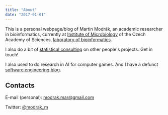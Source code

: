 ```yaml
---
title: "About"
date: "2017-01-01"
---
```



This is a personal webpage/blog of Martin Modrák, an academic researcher in bioinformatics, currently at [Institute of Microbiology](http://www.mbucas.cz) of the Czech Academy of Sciences, [laboratory of bioinformatics](http://lab126.mbu.cas.cz). 

I also do a bit of [statistical consulting](/consulting/) on other people's projects. Get in touch!

I also used to do research in AI for computer games. And I have a defunct [software engineering blog](http://babickababa.blogspot.cz).

## Contacts

E-mail (personal): [modrak.mar@gmail.com](mailto:modrak.mar@gmail.com)

Twitter: [@modrak_m](https://twitter.com/modrak_m)